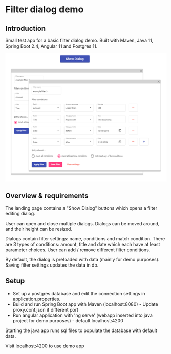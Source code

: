# Filter dialog demo
## Introduction

Small test app for a basic filter dialog demo. Built with Maven, Java 11, Spring Boot 2.4, Angular 11 and Postgres 11.

![image of app](https://github.com/ssilver113/filter-dialog-test-app/blob/main/app_image.PNG?raw=true)

## Overview & requirements

The landing page contains a "Show Dialog" buttons which opens a filter editing dialog. 

User can open and close multiple dialogs. Dialogs can be moved around, and their height can be resized.

Dialogs contain filter settings: name, conditions and match condition. There are 3 types of conditions: amount, title and date which each have at least parameter choices. User can add / remove different filter conditions.

By default, the dialog is preloaded with data (mainly for demo purposes). Saving filter settings updates the data in db.

## Setup

* Set up a postgres database and edit the connection settings in application.properties.
* Build and run Spring Boot app with Maven (localhost:8080) - Update proxy.conf.json if different port
* Run angular application with 'ng serve' (webapp inserted into java project for demo purposes) - default localhost:4200

Starting the java app runs sql files to populate the database with default data.

Visit localhost:4200 to use demo app